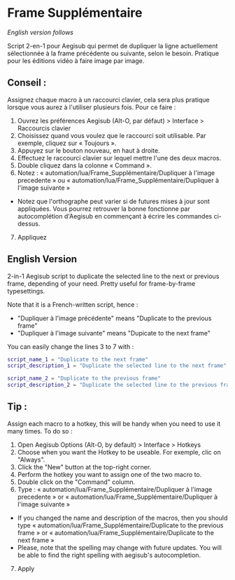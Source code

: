 # Frame Supplémentaire
*English version follows*

 Script 2-en-1 pour Aegisub qui permet de dupliquer la ligne actuellement sélectionnée à la frame précédente ou suivante, selon le besoin. Pratique pour les éditions vidéo à faire image par image.
 
## Conseil : 
Assignez chaque macro à un raccourci clavier, cela sera plus pratique lorsque vous aurez à l'utiliser plusieurs fois.
Pour ce faire :
1. Ouvrez les préférences Aegisub (Alt-O, par défaut) > Interface > Raccourcis clavier
2. Choisissez quand vous voulez que le raccourci soit utilisable. Par exemple, cliquez sur « Toujours ».
3. Appuyez sur le bouton nouveau, en haut à droite.
4. Effectuez le raccourci clavier sur lequel mettre l'une des deux macros.
5. Double cliquez dans la colonne « Command ».
6. Notez : « automation/lua/Frame_Supplémentaire/Dupliquer à l'image precedente » ou « automation/lua/Frame_Supplémentaire/Dupliquer à l'image suivante »
  - Notez que l'orthographe peut varier si de futures mises à jour sont appliquées. Vous pourrez retrouver la bonne fonctionne par autocomplétion d'Aegisub en commençant à écrire les commandes ci-dessus.
7. Appliquez

## English Version

2-in-1 Aegisub script to duplicate the selected line to the next or previous frame, depending of your need. Pretty useful for frame-by-frame typesettings.

Note that it is a French-written script, hence :
- "Dupliquer à l'image précédente" means "Duplicate to the previous frame"
- "Dupliquer à l'image suivante" means "Dupicate to the next frame"

You can easily change the lines 3 to 7 with :
```lua
script_name_1 = "Duplicate to the next frame"
script_description_1 = "Duplicate the selected line to the next frame"

script_name_2 = "Duplicate to the previous frame"
script_description_2 = "Duplicate the selected line to the previous frame"
```

## Tip :
Assign each macro to a hotkey, this will be handy when you need to use it many times.
To do so :
1. Open Aegisub Options (Alt-O, by default) > Interface > Hotkeys
2. Choose when you want the Hotkey to be useable. For exemple, clic on "Always".
3. Click the "New" button at the top-right corner.
4. Perform the hotkey you want to assign one of the two macro to.
5. Double click on the "Command" column.
6. Type : « automation/lua/Frame_Supplémentaire/Dupliquer à l'image precedente » or « automation/lua/Frame_Supplémentaire/Dupliquer à l'image suivante »
  - If you changed the name and description of the macros, then you should type « automation/lua/Frame_Supplémentaire/Duplicate to the previous frame » or « automation/lua/Frame_Supplémentaire/Duplicate to the next frame »
  - Please, note that the spelling may change with future updates. You will be able to find the right spelling with aegisub's autocompletion.
7. Apply

